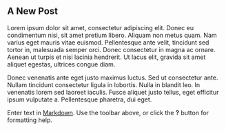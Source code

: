 ## A New Post
Lorem ipsum dolor sit amet, consectetur adipiscing elit. Donec eu condimentum nisi, sit amet pretium libero. Aliquam non metus quam. Nam varius eget mauris vitae euismod. Pellentesque ante velit, tincidunt sed tortor in, malesuada semper orci. Donec consectetur in magna ac ornare. Aenean ut turpis et nisi lacinia hendrerit. Ut lacus elit, gravida sit amet aliquet egestas, ultrices congue diam.

Donec venenatis ante eget justo maximus luctus. Sed ut consectetur ante. Nullam tincidunt consectetur ligula in lobortis. Nulla in blandit leo. In venenatis lorem sed laoreet iaculis. Fusce aliquet justo tellus, eget efficitur ipsum vulputate a. Pellentesque pharetra, dui eget.

Enter text in [Markdown](http://daringfireball.net/projects/markdown/). Use the toolbar above, or click the **?** button for formatting help.
